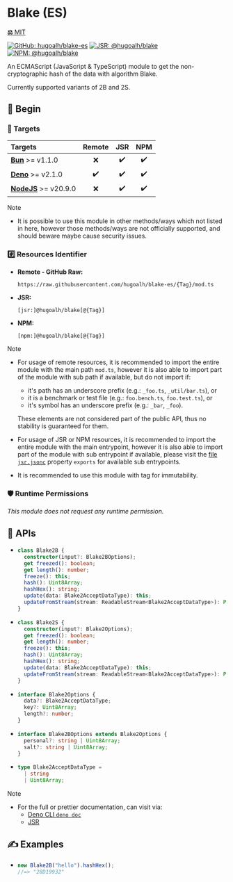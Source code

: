 # Blake (ES)

[**⚖️** MIT](./LICENSE.md)

[![GitHub: hugoalh/blake-es](https://img.shields.io/github/v/release/hugoalh/blake-es?label=hugoalh/blake-es&labelColor=181717&logo=github&logoColor=ffffff&sort=semver&style=flat "GitHub: hugoalh/blake-es")](https://github.com/hugoalh/blake-es)
[![JSR: @hugoalh/blake](https://img.shields.io/jsr/v/@hugoalh/blake?label=@hugoalh/blake&labelColor=F7DF1E&logo=jsr&logoColor=000000&style=flat "JSR: @hugoalh/blake")](https://jsr.io/@hugoalh/blake)
[![NPM: @hugoalh/blake](https://img.shields.io/npm/v/@hugoalh/blake?label=@hugoalh/blake&labelColor=CB3837&logo=npm&logoColor=ffffff&style=flat "NPM: @hugoalh/blake")](https://www.npmjs.com/package/@hugoalh/blake)

An ECMAScript (JavaScript & TypeScript) module to get the non-cryptographic hash of the data with algorithm Blake.

Currently supported variants of 2B and 2S.

## 🔰 Begin

### 🎯 Targets

| **Targets** | **Remote** | **JSR** | **NPM** |
|:--|:-:|:-:|:-:|
| **[Bun](https://bun.sh/)** >= v1.1.0 | ❌ | ✔️ | ✔️ |
| **[Deno](https://deno.land/)** >= v2.1.0 | ✔️ | ✔️ | ✔️ |
| **[NodeJS](https://nodejs.org/)** >= v20.9.0 | ❌ | ✔️ | ✔️ |

> [!NOTE]
> - It is possible to use this module in other methods/ways which not listed in here, however those methods/ways are not officially supported, and should beware maybe cause security issues.

### #️⃣ Resources Identifier

- **Remote - GitHub Raw:**
  ```
  https://raw.githubusercontent.com/hugoalh/blake-es/{Tag}/mod.ts
  ```
- **JSR:**
  ```
  [jsr:]@hugoalh/blake[@{Tag}]
  ```
- **NPM:**
  ```
  [npm:]@hugoalh/blake[@{Tag}]
  ```

> [!NOTE]
> - For usage of remote resources, it is recommended to import the entire module with the main path `mod.ts`, however it is also able to import part of the module with sub path if available, but do not import if:
>
>   - it's path has an underscore prefix (e.g.: `_foo.ts`, `_util/bar.ts`), or
>   - it is a benchmark or test file (e.g.: `foo.bench.ts`, `foo.test.ts`), or
>   - it's symbol has an underscore prefix (e.g.: `_bar`, `_foo`).
>
>   These elements are not considered part of the public API, thus no stability is guaranteed for them.
> - For usage of JSR or NPM resources, it is recommended to import the entire module with the main entrypoint, however it is also able to import part of the module with sub entrypoint if available, please visit the [file `jsr.jsonc`](./jsr.jsonc) property `exports` for available sub entrypoints.
> - It is recommended to use this module with tag for immutability.

### 🛡️ Runtime Permissions

*This module does not request any runtime permission.*

## 🧩 APIs

- ```ts
  class Blake2B {
    constructor(input?: Blake2BOptions);
    get freezed(): boolean;
    get length(): number;
    freeze(): this;
    hash(): Uint8Array;
    hashHex(): string;
    update(data: Blake2AcceptDataType): this;
    updateFromStream(stream: ReadableStream<Blake2AcceptDataType>): Promise<this>;
  }
  ```
- ```ts
  class Blake2S {
    constructor(input?: Blake2Options);
    get freezed(): boolean;
    get length(): number;
    freeze(): this;
    hash(): Uint8Array;
    hashHex(): string;
    update(data: Blake2AcceptDataType): this;
    updateFromStream(stream: ReadableStream<Blake2AcceptDataType>): Promise<this>;
  }
  ```
- ```ts
  interface Blake2Options {
    data?: Blake2AcceptDataType;
    key?: Uint8Array;
    length?: number;
  }
  ```
- ```ts
  interface Blake2BOptions extends Blake2Options {
    personal?: string | Uint8Array;
    salt?: string | Uint8Array;
  }
  ```
- ```ts
  type Blake2AcceptDataType =
    | string
    | Uint8Array;
  ```

> [!NOTE]
> - For the full or prettier documentation, can visit via:
>   - [Deno CLI `deno doc`](https://docs.deno.com/runtime/reference/cli/documentation_generator/)
>   - [JSR](https://jsr.io/@hugoalh/blake)

## ✍️ Examples

- ```ts
  new Blake2B("hello").hashHex();
  //=> "28D19932"
  ```
